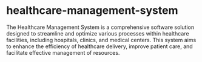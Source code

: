 # healthcare-management-system
The Healthcare Management System is a comprehensive software solution designed to streamline and optimize various processes within healthcare facilities, including hospitals, clinics, and medical centers. This system aims to enhance the efficiency of healthcare delivery, improve patient care, and facilitate effective management of resources.
